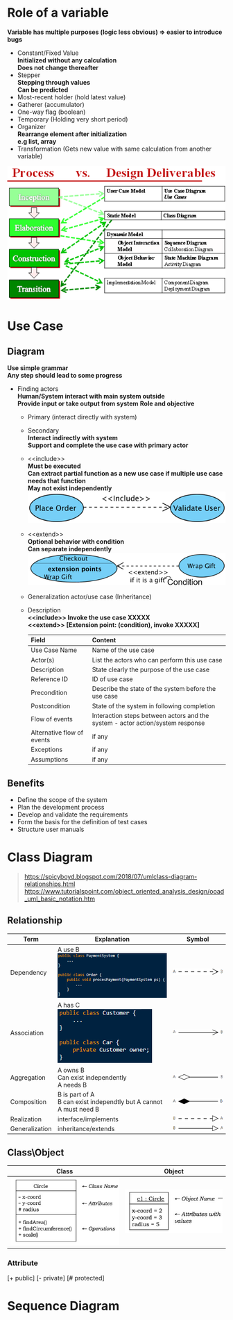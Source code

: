 # Role of a variable
**Variable has multiple purposes (logic less obvious) => easier to introduce bugs**
- Constant/Fixed Value  
  **Initialized without any calculation**  
  **Does not change thereafter**
- Stepper  
  **Stepping through values**  
  **Can be predicted**
- Most-recent holder (hold latest value)
- Gatherer (accumulator)
- One-way flag (boolean)
- Temporary (Holding very short period)
- Organizer  
  **Rearrange element after initialization**  
  **e.g list, array**
- Transformation (Gets new value with same calculation from another variable)

![Diagram](Image/diagram.png)

# Use Case
## Diagram
**Use simple grammar**  
**Any step should lead to some progress**
- Finding actors  
  **Human/System interact with main system outside**  
  **Provide input or take output from system**
  **Role and objective**
  - Primary (interact directly with system)
  - Secondary  
    **Interact indirectly with system**  
    **Support and complete the use case with primary actor**
  - <\<include\>>  
    **Must be executed**  
    **Can extract partial function as a new use case if multiple use case needs that function**  
    **May not exist independently**  
    ![Include](Image/use-case-include.png)
  - <\<extend\>>  
    **Optional behavior with condition**  
    **Can separate independently**  
    ![Extend](Image/use-case-extend.png)
  - Generalization actor/use case (Inheritance)
  - Description  
    **<\<include\>> Invoke the use case XXXXX**  
    **<\<extend\>> \[Extension point: (condition), invoke XXXXX\]**

    | Field | Content |
    | --- | --- |
    | Use Case Name | Name of the use case |
    | Actor(s) | List the actors who can perform this use case |
    | Description | State clearly the purpose of the use case |
    | Reference ID | ID of use case |
    | Precondition | Describe the state of the system before the use case |
    | Postcondition | State of the system in following completion |
    | Flow of events | Interaction steps between actors and the system - actor action/system response |
    | Alternative flow of events | if any |
    | Exceptions | if any |
    | Assumptions | if any |
## Benefits
- Define the scope of the system 
- Plan the development process 
- Develop and validate the requirements 
- Form the basis for the definition of test cases 
- Structure user manuals 

# Class Diagram
> https://spicyboyd.blogspot.com/2018/07/umlclass-diagram-relationships.html  
> https://www.tutorialspoint.com/object_oriented_analysis_design/ooad_uml_basic_notation.htm
##  Relationship
| Term | Explanation | Symbol |
| --- | --- | --- |
| Dependency | A use B <br /> ![Example](Image/class-dependency.png) | ![Symbol](Image/class-dependency-symbol.png) |
| Association | A has C <br /> ![Example](Image/class-association.png) | ![Symbol](Image/class-association-symbol.png) |
| Aggregation | A owns B <br /> Can exist independently <br /> A needs B | ![Symbol](Image/class-aggregation-symbol.png) |
| Composition | B is part of A <br /> B can exist independtly but A cannot <br /> A must need B | ![Symbol](Image/class-composition-symbol.png) |
| Realization | interface/implements | ![Symbol](Image/class-realization-symbol.png) |
| Generalization | inheritance/extends | ![Symbol](Image/class-generalization-symbol.png) |
## Class\\Object
| **Class** | **Object** |
| --- | --- |
| ![Class Structure](Image/class-struct.png) | ![Object Structure](Image/class-object-struct.png) |
### Attribute
\[\+ public\] \[\- private\] \[\# protected\]

# Sequence Diagram
